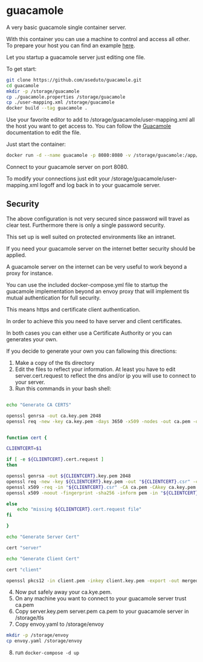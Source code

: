 ﻿# guacamole

A very basic guacamole single container server. 

With this container you can use a machine to control and access all other. To prepare your host you can find an example [here](azure.md).

Let you startup a guacamole server just editing one file.

To get start:

```bash
git clone https://github.com/aseduto/guacamole.git
cd guacamole
mkdir -p /storage/guacamole
cp ./guacamole.properties /storage/guacamole
cp ./user-mapping.xml /storage/guacamole
docker build --tag guacamole .
```
Use your favorite editor to add to /storage/guacamole/user-mapping.xml all the host you want to get access to.
You can follow the [Guacamole](https://guacamole.apache.org/doc/gug/configuring-guacamole.html) documentation to edit the file.

Just start the container:

```bash
docker run -d --name guacamole -p 8080:8080 -v /storage/guacamole:/app/guacamole	 guacamole 
```

Connect to your guacamole server on port 8080.

To modify your connections just edit your /storage/guacamole/user-mapping.xml logoff and log back in to your guacamole server. 

## Security

The above configuration is not very secured since password will travel as clear test. Furthermore there is only a single password security.

This set up is well suited on protected environments like an intranet.

If you need your guacamole server on the internet better security should be applied.

A guacamole server on the internet can be very useful to work beyond a proxy for instance.

You can use the included docker-compose.yml file to startup the guacamole implementation beyond an envoy proxy that will implement tls mutual authentication for full security.

This means https and certificate client authentication.

In order to achieve this you need to have server and client certificates.

In both cases you can either use a Certificate Authority or you can generates your own.

If you decide to generate your own you can fallowing this directions:

1. Make a copy of the tls directory
2. Edit the files to reflect your information. At least you have to edit server.cert.request to reflect the dns and/or ip you will use to connect to your server.
3. Run this commands in your bash shell:

```bash

echo "Generate CA CERTS"

openssl genrsa -out ca.key.pem 2048
openssl req -new -key ca.key.pem -days 3650 -x509 -nodes -out ca.pem -outform PEM -config ca.cert.request


function cert {

CLIENTCERT=$1

if [ -e ${CLIENTCERT}.cert.request ]
then

openssl genrsa -out ${CLIENTCERT}.key.pem 2048
openssl req -new -key ${CLIENTCERT}.key.pem -out "${CLIENTCERT}.csr" -config ${CLIENTCERT}.cert.request
openssl x509 -req -in "${CLIENTCERT}.csr" -CA ca.pem -CAkey ca.key.pem -CAcreateserial -out "${CLIENTCERT}.pem" -days 10000 -extensions v3_ext -extfile ${CLIENTCERT}.cert.request
openssl x509 -noout -fingerprint -sha256 -inform pem -in "${CLIENTCERT}.pem"

else
    echo "missing ${CLIENTCERT}.cert.request file"
fi

}

echo "Generate Server Cert"

cert "server"

echo "Generate Client Cert"

cert "client"

openssl pkcs12 -in client.pem -inkey client.key.pem -export -out merged.pfx

```

4. Now put safely away your ca.kye.pem. 
5. On any machine you want to connect to your guacamole server trust ca.pem
6. Copy server.key.pem server.pem ca.pem to your guacamole server in /storage/tls
7. Copy envoy.yaml to /storage/envoy
```bash
mkdir -p /storage/envoy
cp envoy.yaml /storage/envoy
```
8. run ```docker-compose -d up```










